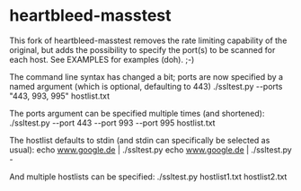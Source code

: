 heartbleed-masstest
===================

This fork of heartbleed-masstest removes the rate limiting capability of the original,
but adds the possibility to specify the port(s) to be scanned for each host.
See EXAMPLES for examples (doh). ;-)

The command line syntax has changed a bit; ports are now specified by a
named argument (which is optional, defaulting to 443)
 ./ssltest.py --ports "443, 993, 995" hostlist.txt

The ports argument can be specified multiple times (and shortened):
 ./ssltest.py --port 443 --port 993 --port 995 hostlist.txt

The hostlist defaults to stdin (and stdin can specifically be selected as
usual):
 echo www.google.de | ./ssltest.py
 echo www.google.de | ./ssltest.py -

And multiple hostlists can be specified:
 ./ssltest.py hostlist1.txt hostlist2.txt
